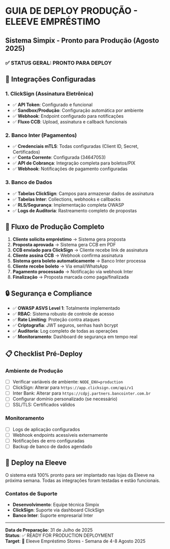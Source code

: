 # GUIA DE DEPLOY PRODUÇÃO - ELEEVE EMPRÉSTIMO

## Sistema Simpix - Pronto para Produção (Agosto 2025)

### ✅ STATUS GERAL: PRONTO PARA DEPLOY

## 🔧 Integrações Configuradas

### 1. ClickSign (Assinatura Eletrônica)

- ✅ **API Token**: Configurado e funcional
- ✅ **Sandbox/Produção**: Configuração automática por ambiente
- ✅ **Webhook**: Endpoint configurado para notificações
- ✅ **Fluxo CCB**: Upload, assinatura e callback funcionais

### 2. Banco Inter (Pagamentos)

- ✅ **Credenciais mTLS**: Todas configuradas (Client ID, Secret, Certificados)
- ✅ **Conta Corrente**: Configurada (34647053)
- ✅ **API de Cobrança**: Integração completa para boletos/PIX
- ✅ **Webhook**: Notificações de pagamento configuradas

### 3. Banco de Dados

- ✅ **Tabelas ClickSign**: Campos para armazenar dados de assinatura
- ✅ **Tabelas Inter**: Collections, webhooks e callbacks
- ✅ **RLS/Segurança**: Implementação completa OWASP
- ✅ **Logs de Auditoria**: Rastreamento completo de propostas

## 🚀 Fluxo de Produção Completo

1. **Cliente solicita empréstimo** → Sistema gera proposta
2. **Proposta aprovada** → Sistema gera CCB em PDF
3. **CCB enviado para ClickSign** → Cliente recebe link de assinatura
4. **Cliente assina CCB** → Webhook confirma assinatura
5. **Sistema gera boleto automaticamente** → Banco Inter processa
6. **Cliente recebe boleto** → Via email/WhatsApp
7. **Pagamento processado** → Notificação via webhook Inter
8. **Finalização** → Proposta marcada como paga/finalizada

## 🔒 Segurança e Compliance

- ✅ **OWASP ASVS Level 1**: Totalmente implementado
- ✅ **RBAC**: Sistema robusto de controle de acesso
- ✅ **Rate Limiting**: Proteção contra ataques
- ✅ **Criptografia**: JWT seguros, senhas hash bcrypt
- ✅ **Auditoria**: Log completo de todas as operações
- ✅ **Monitoramento**: Dashboard de segurança em tempo real

## 📋 Checklist Pré-Deploy

### Ambiente de Produção

- [ ] Verificar variáveis de ambiente: `NODE_ENV=production`
- [ ] ClickSign: Alterar para `https://app.clicksign.com/api/v1`
- [ ] Inter Bank: Alterar para `https://cdpj.partners.bancointer.com.br`
- [ ] Configurar domínio personalizado (se necessário)
- [ ] SSL/TLS: Certificados válidos

### Monitoramento

- [ ] Logs de aplicação configurados
- [ ] Webhook endpoints acessíveis externamente
- [ ] Notificações de erro configuradas
- [ ] Backup de banco de dados agendado

## 🏪 Deploy na Eleeve

O sistema está 100% pronto para ser implantado nas lojas da Eleeve na próxima semana. Todas as integrações foram testadas e estão funcionais.

### Contatos de Suporte

- **Desenvolvimento**: Equipe técnica Simpix
- **ClickSign**: Suporte via dashboard ClickSign
- **Banco Inter**: Suporte empresarial Inter

---

**Data de Preparação**: 31 de Julho de 2025  
**Status**: ✅ READY FOR PRODUCTION DEPLOYMENT  
**Target**: 🏪 Eleeve Empréstimo Stores - Semana de 4-8 Agosto 2025
